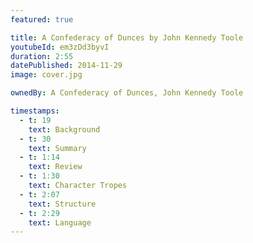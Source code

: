 ```yaml
---
featured: true

title: A Confederacy of Dunces by John Kennedy Toole
youtubeId: em3zDd3byvI
duration: 2:55
datePublished: 2014-11-29
image: cover.jpg

ownedBy: A Confederacy of Dunces, John Kennedy Toole

timestamps:
  - t: 19
    text: Background
  - t: 30
    text: Summary
  - t: 1:14
    text: Review
  - t: 1:30
    text: Character Tropes
  - t: 2:07
    text: Structure
  - t: 2:29
    text: Language
---
```


